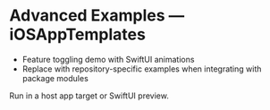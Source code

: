 # Advanced Examples — iOSAppTemplates

- Feature toggling demo with SwiftUI animations
- Replace with repository-specific examples when integrating with package modules

Run in a host app target or SwiftUI preview.
